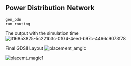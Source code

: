 ## Power Distribution Network
 
    gen_pdn
    run_routing
The output with the simulation time
![316853825-5c221b3c-0f04-4eed-b97c-4466c9073f78](https://github.com/manishkumar754/VSDWorkshop/assets/132566236/06f69c7b-b498-499e-82c7-8a8b7b191590)

 Final GDSII Layout
 ![placement_amgic](https://github.com/manishkumar754/VSDWorkshop/assets/132566236/845d907b-39f7-4164-bb0c-7331bf538ef6)

![placemt_magic1](https://github.com/manishkumar754/VSDWorkshop/assets/132566236/0fab17a1-2dcb-454a-8b68-2a129d447de9)

